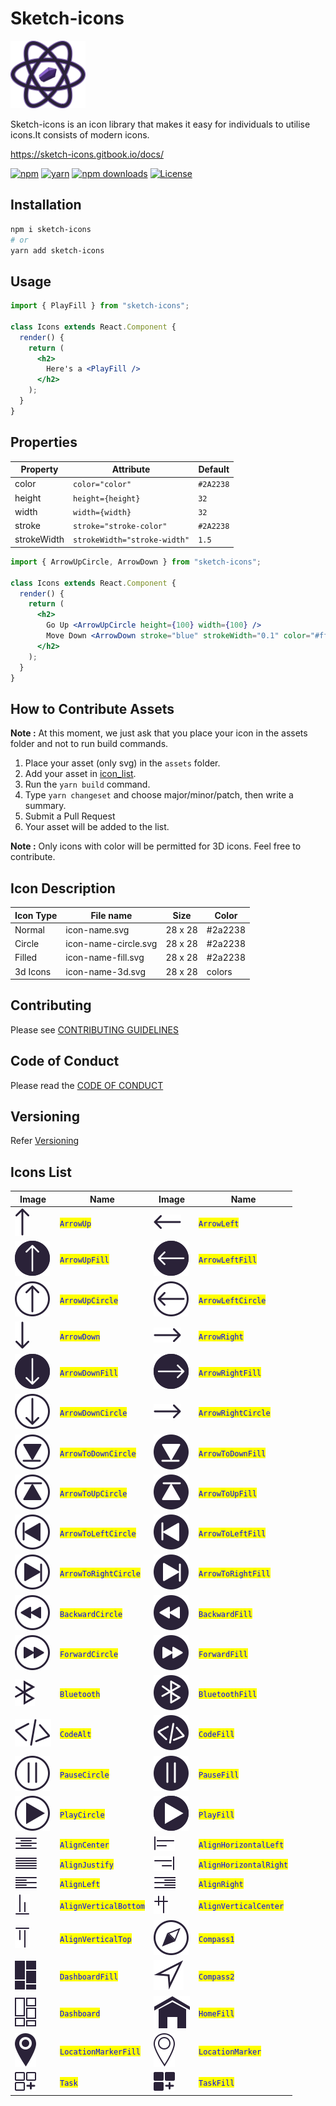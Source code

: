 # Sketch-icons

<img src="./assets/sketch-icons.svg" width="120" alt="React Icons">

Sketch-icons is an icon library that makes it easy for individuals to utilise icons.It consists of modern icons.

<!-- **Note** : Sketch-icons is still a beta version.We recommend you to wait till we publish the package -->

https://sketch-icons.gitbook.io/docs/

[![npm](https://img.shields.io/static/v1?label=npm&message=6.14.16&color=red)](https://www.npmjs.com/package/sketch-icons)
[![yarn](https://img.shields.io/static/v1?label=yarn&message=1.22.17&color=blue)](https://www.npmjs.com/package/sketch-icons)
[![npm downloads](https://img.shields.io/npm/dm/@legitmelon/sketch-icons.svg?style=flat-square&color=purple)](https://www.npmjs.com/package/sketch-icons)
<a href="https://github.com/tabler/tabler-icons/blob/master/LICENSE"><img src="https://img.shields.io/npm/l/@tabler/icons.svg" alt="License"></a>

## Installation

```bash
npm i sketch-icons
# or
yarn add sketch-icons
```

## Usage

```jsx
import { PlayFill } from "sketch-icons";

class Icons extends React.Component {
  render() {
    return (
      <h2>
        Here's a <PlayFill />
      </h2>
    );
  }
}
```

## Properties

| Property    | Attribute                    | Default   |
| ----------- | ---------------------------- | --------- |
| color       | `color="color"`              | `#2A2238` |
| height      | `height={height}`            | `32`      |
| width       | `width={width}`              | `32`      |
| stroke      | `stroke="stroke-color"`      | `#2A2238` |
| strokeWidth | `strokeWidth="stroke-width"` | `1.5`     |

```jsx
import { ArrowUpCircle, ArrowDown } from "sketch-icons";

class Icons extends React.Component {
  render() {
    return (
      <h2>
        Go Up <ArrowUpCircle height={100} width={100} />
        Move Down <ArrowDown stroke="blue" strokeWidth="0.1" color="#ffffff" />
      </h2>
    );
  }
}
```

## How to Contribute Assets

**Note :** At this moment, we just ask that you place your icon in the assets folder and not to run build commands.

1. Place your asset (only svg) in the `assets` folder.
2. Add your asset in [icon_list](icon_list.md).
3. Run the `yarn build` command.
4. Type `yarn changeset` and choose major/minor/patch, then write a summary.
5. Submit a Pull Request
6. Your asset will be added to the list.

**Note :** Only icons with color will be permitted for 3D icons. Feel free to contribute.

## Icon Description

| Icon Type | File name            | Size    | Color   |
| --------- | -------------------- | ------- | ------- |
| Normal    | icon-name.svg        | 28 x 28 | #2a2238 |
| Circle    | icon-name-circle.svg | 28 x 28 | #2a2238 |
| Filled    | icon-name-fill.svg   | 28 x 28 | #2a2238 |
| 3d Icons  | icon-name-3d.svg     | 28 x 28 | colors  |

## Contributing

Please see [CONTRIBUTING GUIDELINES](CONTRIBUTING.md)

## Code of Conduct

Please read the [CODE OF CONDUCT](CODE_OF_CONDUCT.md)

## Versioning

Refer [Versioning](VERSIONING.md)

## Icons List

| Image                                   | Name                                                   | Image                                    | Name                                                    |
| --------------------------------------- | ------------------------------------------------------ | ---------------------------------------- | ------------------------------------------------------- |
| ![](./assets/arrow-up.svg)              | <mark style="color:blue;">`ArrowUp`</mark>             | ![](./assets/arrow-left.svg)             | <mark style="color:blue;">`ArrowLeft`</mark>            |
| ![](./assets/arrow-up-fill.svg)         | <mark style="color:blue;">`ArrowUpFill`</mark>         | ![](./assets/arrow-left-fill.svg)        | <mark style="color:blue;">`ArrowLeftFill`</mark>        |
| ![](./assets/arrow-up-circle.svg)       | <mark style="color:blue;">`ArrowUpCircle`</mark>       | ![](./assets/arrow-left-circle.svg)      | <mark style="color:blue;">`ArrowLeftCircle`</mark>      |
| ![](./assets/arrow-down.svg)            | <mark style="color:blue;">`ArrowDown`</mark>           | ![](./assets/arrow-right.svg)            | <mark style="color:blue;">`ArrowRight`</mark>           |
| ![](./assets/arrow-down-fill.svg)       | <mark style="color:blue;">`ArrowDownFill`</mark>       | ![](./assets/arrow-right-fill.svg)       | <mark style="color:blue;">`ArrowRightFill`</mark>       |
| ![](./assets/arrow-down-circle.svg)     | <mark style="color:blue;">`ArrowDownCircle`</mark>     | ![](./assets/arrow-right.svg)            | <mark style="color:blue;">`ArrowRightCircle`</mark>     |
| ![](./assets/arrow-to-down-circle.svg)  | <mark style="color:blue;">`ArrowToDownCircle`</mark>   | ![](./assets/arrow-to-down-fill.svg)     | <mark style="color:blue;">`ArrowToDownFill`</mark>      |
| ![](./assets/arrow-to-up-circle.svg)    | <mark style="color:blue;">`ArrowToUpCircle`</mark>     | ![](./assets/arrow-to-up-fill.svg)       | <mark style="color:blue;">`ArrowToUpFill`</mark>        |
| ![](./assets/arrow-to-left-circle.svg)  | <mark style="color:blue;">`ArrowToLeftCircle`</mark>   | ![](./assets/arrow-to-left-fill.svg)     | <mark style="color:blue;">`ArrowToLeftFill`</mark>      |
| ![](./assets/arrow-to-right-circle.svg) | <mark style="color:blue;">`ArrowToRightCircle`</mark>  | ![](./assets/arrow-to-right-fill.svg)    | <mark style="color:blue;">`ArrowToRightFill`</mark>     |
| ![](./assets/backward-circle.svg)       | <mark style="color:blue;">`BackwardCircle`</mark>      | ![](./assets/backward-fill.svg)          | <mark style="color:blue;">`BackwardFill`</mark>         |
| ![](./assets/forward-circle.svg)        | <mark style="color:blue;">`ForwardCircle`</mark>       | ![](./assets/forward-fill.svg)           | <mark style="color:blue;">`ForwardFill`</mark>          |
| ![](./assets/bluetooth.svg)             | <mark style="color:blue;">`Bluetooth`</mark>           | ![](./assets/bluetooth-fill.svg)         | <mark style="color:blue;">`BluetoothFill`</mark>        |
| ![](./assets/code-alt.svg)              | <mark style="color:blue;">`CodeAlt`</mark>             | ![](./assets/code-fill.svg)              | <mark style="color:blue;">`CodeFill`</mark>             |
| ![](./assets/pause-circle.svg)          | <mark style="color:blue;">`PauseCircle`</mark>         | ![](./assets/pause-fill.svg)             | <mark style="color:blue;">`PauseFill`</mark>            |
| ![](./assets/play-circle.svg)           | <mark style="color:blue;">`PlayCircle`</mark>          | ![](./assets/play-fill.svg)              | <mark style="color:blue;">`PlayFill`</mark>             |
| ![](./assets/align-center.svg)          | <mark style="color:blue;">`AlignCenter`</mark>         | ![](./assets/align-horizontal-left.svg)  | <mark style="color:blue;">`AlignHorizontalLeft`</mark>  |
| ![](./assets/align-justify.svg)         | <mark style="color:blue;">`AlignJustify`</mark>        | ![](./assets/align-horizontal-right.svg) | <mark style="color:blue;">`AlignHorizontalRight`</mark> |
| ![](./assets/align-left.svg)            | <mark style="color:blue;">`AlignLeft`</mark>           | ![](./assets/align-right.svg)            | <mark style="color:blue;">`AlignRight`</mark>           |
| ![](./assets/align-vertical-bottom.svg) | <mark style="color:blue;">`AlignVerticalBottom`</mark> | ![](./assets/align-vertical-center.svg)  | <mark style="color:blue;">`AlignVerticalCenter`</mark>  |
| ![](./assets/align-vertical-top.svg)    | <mark style="color:blue;">`AlignVerticalTop`</mark>    | ![](./assets/compass-1.svg)              | <mark style="color:blue;">`Compass1`</mark>             |
| ![](./assets/dashboard-fill.svg)        | <mark style="color:blue;">`DashboardFill`</mark>       | ![](./assets/compass-2.svg)              | <mark style="color:blue;">`Compass2`</mark>             |
| ![](./assets/dashboard.svg)             | <mark style="color:blue;">`Dashboard`</mark>           | ![](./assets/home-fill.svg)              | <mark style="color:blue;">`HomeFill`</mark>             |
| ![](./assets/location-marker-fill.svg)  | <mark style="color:blue;">`LocationMarkerFill`</mark>  | ![](./assets/location-marker.svg)        | <mark style="color:blue;">`LocationMarker`</mark>       |
| ![](./assets/task.svg)                  | <mark style="color:blue;">`Task`</mark>                | ![](./assets/task-fill.svg)              | <mark style="color:blue;">`TaskFill`</mark>             |
